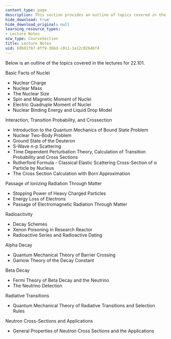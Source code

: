 ```yaml
---
content_type: page
description: This section provides an outline of topics covered in the course lectures.
hide_download: true
hide_download_original: null
learning_resource_types:
- Lecture Notes
ocw_type: CourseSection
title: Lecture Notes
uid: 60b01f87-8ff9-36bd-c011-1a12c0264bf4
---
```


Below is an outline of the topics covered in the lectures for 22.101.

Basic Facts of Nuclei

*   Nuclear Charge
*   Nuclear Mass
*   The Nuclear Size
*   Spin and Magnetic Moment of Nuclei
*   Electric Quadruple Moment of Nuclei
*   Nuclear Binding Energy and Liquid Drop Model

Interaction, Transition Probability, and Crossection

*   Introduction to the Quantum Mechanics of Bound State Problem
*   Nuclear Two-Body Problem
*   Ground State of the Deuteron
*   S-Wave n-p Scattering
*   Time Dependent Perturbation Theory, Calculation of Transition Probability and Cross Sections
*   Rutherford Formula - Classical Elastic Scattering Cross-Section of α Particle by Nucleus
*   The Cross Section Calculation with Born Approximation

Passage of Ionizing Radiation Through Matter

*   Stopping Power of Heavy Charged Particles
*   Energy Loss of Electrons
*   Passage of Electromagnetic Radiation Through Matter

Radioactivity

*   Decay Schemes
*   Xenon Poisoning in Research Reactor
*   Radioactive Series and Radioactive Dating

Alpha Decay

*   Quantum Mechanical Theory of Barrier Crossing
*   Gamow Theory of the Decay Constant

Beta Decay

*   Fermi Theory of Beta Decay and the Neutrino
*   The Neutrino Detection

Radiative Transitions

*   Quantum Mechanical Theory of Radiative Transitions and Selection Rules

Neutron Cross-Sections and Applications

*   General Properties of Neutron Cross Sections and the Applications